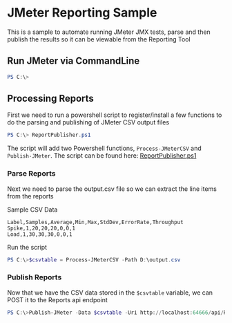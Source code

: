 # JMeter Reporting Sample

This is a sample to automate running JMeter JMX tests, parse and then publish the results so it can be viewable from the Reporting Tool

## Run JMeter via CommandLine

```PowerShell
PS C:\>
```

## Processing Reports

First we need to run a powershell script to register/install a few functions to do the parsing and publishing of JMeter CSV output files

```Powershell
PS C:\> ReportPublisher.ps1
```

The script will add two Powershell functions, ```Process-JMeterCSV``` and ```Publish-JMeter```.  The script can be found here: [ReportPublisher.ps1](https://github.com/thewordofb/ReportingTool/blob/master/JMeter/ReportPublisher.ps1)

### Parse Reports

Next we need to parse the output.csv file so we can extract the line items from the reports

Sample CSV Data

```CSV
Label,Samples,Average,Min,Max,StdDev,ErrorRate,Throughput
Spike,1,20,20,20,0,0,1
Load,1,30,30,30,0,0,1
```

Run the script

```Powershell
PS C:\>$csvtable = Process-JMeterCSV -Path D:\output.csv
```

### Publish Reports

Now that we have the CSV data stored in the ```$csvtable``` variable, we can POST it to the Reports api endpoint

```Powershell
PS C:\>Publish-JMeter -Data $csvtable -Uri http://localhost:64666/api/Reports -Project Test -Repo TestRepo -Type Perf -Date '1/1/2020' -Build '1.0.0'
```
